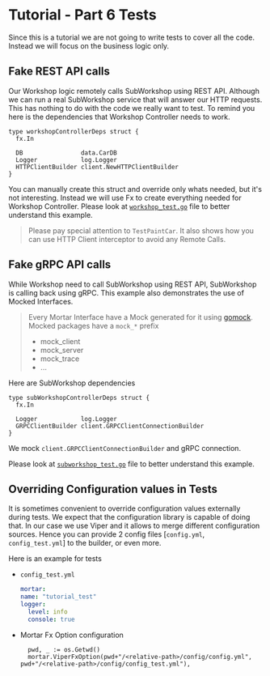 # Tutorial - Part 6 Tests

Since this is a tutorial we are not going to write tests to cover all the code.
Instead we will focus on the business logic only.

## Fake REST API calls

Our Workshop logic remotely calls SubWorkshop using REST API. Although we can run a real SubWorkshop service that will answer our HTTP requests.
This has nothing to do with the code we really want to test. To remind you here is the dependencies that Workshop Controller needs to work.

```golang
type workshopControllerDeps struct {
  fx.In

  DB                data.CarDB
  Logger            log.Logger
  HTTPClientBuilder client.NewHTTPClientBuilder
}
```

You can manually create this struct and override only whats needed, but it's not interesting.
Instead we will use Fx to create everything needed for Workshop Controller.
Please look at [`workshop_test.go`](app/controllers/workshop_test.go) file to better understand this example.
> Please pay special attention to `TestPaintCar`. It also shows how you can use HTTP Client interceptor to avoid any Remote Calls.

## Fake gRPC API calls

While Workshop need to call SubWorkshop using REST API, SubWorkshop is calling back using gRPC.
This example also demonstrates the use of Mocked Interfaces.
> Every Mortar Interface have a Mock generated for it using [gomock](https://github.com/golang/mock).
> Mocked packages have a `mock_*` prefix
>
> - mock_client
> - mock_server
> - mock_trace
> - ...

Here are SubWorkshop dependencies

```golang
type subWorkshopControllerDeps struct {
  fx.In

  Logger            log.Logger
  GRPCClientBuilder client.GRPCClientConnectionBuilder
}
```

We mock `client.GRPCClientConnectionBuilder` and gRPC connection.

Please look at [`subworkshop_test.go`](app/controllers/subworkshop_test.go) file to better understand this example.

## Overriding Configuration values in Tests

It is sometimes convenient to override configuration values externally during tests.
We expect that the configuration library is capable of doing that.
In our case we use Viper and it allows to merge different configuration sources.
Hence you can provide 2 config files [`config.yml`, `config_test.yml`] to the builder, or even more.

Here is an example for tests

- `config_test.yml`

  ```yml
  mortar:
  name: "tutorial_test"
  logger:
    level: info
    console: true
  ```

- Mortar Fx Option configuration
  
  ```golang
    pwd, _ := os.Getwd()
    mortar.ViperFxOption(pwd+"/<relative-path>/config/config.yml", pwd+"/<relative-path>/config/config_test.yml"),
  ```
